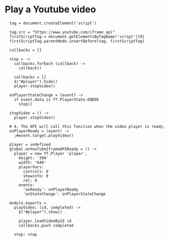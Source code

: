 Play a Youtube video
====================

      tag = document.createElement('script')

      tag.src = "https://www.youtube.com/iframe_api"
      firstScriptTag = document.getElementsByTagName('script')[0]
      firstScriptTag.parentNode.insertBefore(tag, firstScriptTag)

      callbacks = []

      stop = ->
        callbacks.forEach (callback) ->
          callback()

        callbacks = []
        $("#player").hide()
        player.stopVideo()

      onPlayerStateChange = (event) ->
        if event.data is YT.PlayerState.ENDED
          stop()

      stopVideo = () ->
        player.stopVideo()

      # 4. The API will call this function when the video player is ready.
      onPlayerReady = (event) ->
        ;#event.target.playVideo()

      player = undefined
      global.onYouTubeIframeAPIReady = () ->
        player = new YT.Player 'player',
          height: '390'
          width: '640'
          playerVars:
            controls: 0
            showinfo: 0
            rel: 0
          events:
            'onReady': onPlayerReady
            'onStateChange': onPlayerStateChange

      module.exports =
        playVideo: (id, completed) ->
          $("#player").show()

          player.loadVideoById id
          callbacks.push completed

        stop: stop
          